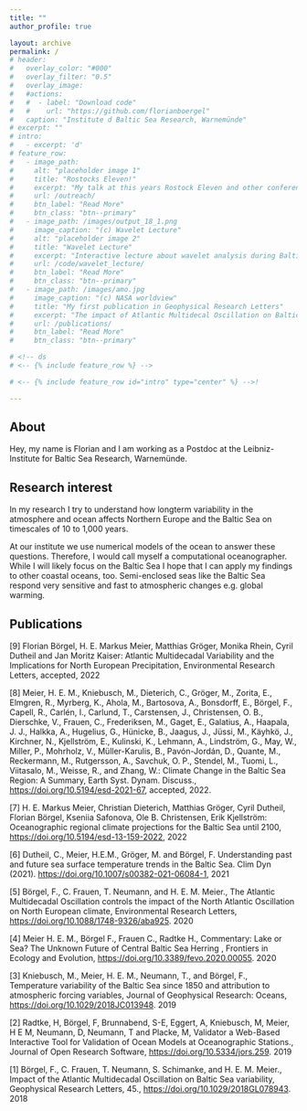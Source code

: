 ```yaml
---
title: ""
author_profile: true

layout: archive
permalink: /
# header:
#   overlay_color: "#000"
#   overlay_filter: "0.5"
#   overlay_image: 
#   #actions:
#   #  - label: "Download code"
#   #    url: "https://github.com/florianboergel"
#   caption: "Institute d Baltic Sea Research, Warnemünde"
# excerpt: ""
# intro: 
#   - excerpt: 'd'
# feature_row:
#   - image_path: 
#     alt: "placeholder image 1"
#     title: "Rostocks Eleven!"
#     excerpt: "My talk at this years Rostock Eleven and other conferences."
#     url: /outreach/
#     btn_label: "Read More"
#     btn_class: "btn--primary"
#   - image_path: /images/output_18_1.png
#     image_caption: "(c) Wavelet Lecture"
#     alt: "placeholder image 2"
#     title: "Wavelet Lecture"
#     excerpt: "Interactive lecture about wavelet analysis during Baltic Earth Winter School on “Analysis of Climate Variability”"
#     url: /code/wavelet_lecture/
#     btn_label: "Read More"
#     btn_class: "btn--primary"
#   - image_path: /images/amo.jpg
#     image_caption: "(c) NASA worldview"
#     title: "My first publication in Geophysical Research Letters"
#     excerpt: "The impact of Atlantic Multidecal Oscillation on Baltic Sea Variability"
#     url: /publications/
#     btn_label: "Read More"
#     btn_class: "btn--primary"

# <!-- ds
# <-- {% include feature_row %} -->

# <-- {% include feature_row id="intro" type="center" %} -->!

---
```

 
## About

Hey, my name is Florian and I am working as a Postdoc at the Leibniz-Institute for Baltic Sea Research, Warnemünde.

## Research interest

 In my research I try to understand how longterm variability in the atmosphere and ocean affects Northern Europe and the Baltic Sea on timescales of 10 to 1,000 years.

At our institute we use numerical models of the ocean to answer these questions. Therefore, I would call myself a computational oceanographer. While I will likely focus on the Baltic Sea I hope that I can apply my findings to other coastal oceans, too. Semi-enclosed seas like the Baltic Sea respond very sensitive and fast to atmospheric changes e.g. global warming.

## Publications 

[9] Florian Börgel, H. E. Markus Meier, Matthias Gröger, Monika Rhein, Cyril Dutheil and Jan
Moritz Kaiser: Atlantic Multidecadal Variability and the Implications for North European Precipitation, Environmental Research Letters, accepted, 2022

[8] Meier, H. E. M., Kniebusch, M., Dieterich, C., Gröger, M., Zorita, E., Elmgren, R., Myrberg, K., Ahola, M., Bartosova, A., Bonsdorff, E., Börgel, F., Capell, R., Carlén, I., Carlund, T., Carstensen, J., Christensen, O. B., Dierschke, V., Frauen, C., Frederiksen, M., Gaget, E., Galatius, A., Haapala, J. J., Halkka, A., Hugelius, G., Hünicke, B., Jaagus, J., Jüssi, M., Käyhkö, J., Kirchner, N., Kjellström, E., Kulinski, K., Lehmann, A., Lindström, G., May, W., Miller, P., Mohrholz, V., Müller-Karulis, B., Pavón-Jordán, D., Quante, M., Reckermann, M., Rutgersson, A., Savchuk, O. P., Stendel, M., Tuomi, L., Viitasalo, M., Weisse, R., and Zhang, W.: Climate Change in the Baltic Sea Region: A Summary, Earth Syst. Dynam. Discuss., https://doi.org/10.5194/esd-2021-67, accepted, 2022.

[7] H. E. Markus Meier, Christian Dieterich, Matthias Gröger, Cyril Dutheil, Florian Börgel, Kseniia Safonova, Ole B. Christensen, Erik Kjellström: Oceanographic regional climate projections for the Baltic Sea until 2100, https://doi.org/10.5194/esd-13-159-2022, 2022

[6] Dutheil, C., Meier, H.E.M., Gröger, M. and Börgel, F. Understanding past and future sea surface temperature trends in the Baltic Sea. Clim Dyn (2021). https://doi.org/10.1007/s00382-021-06084-1, 2021

[5] Börgel, F., C. Frauen, T. Neumann, and H. E. M. Meier., The Atlantic Multidecadal Oscillation controls the impact of the North Atlantic Oscillation on North European climate, Environmental Research Letters, https://doi.org/10.1088/1748-9326/aba925. 2020

[4] Meier H. E. M., Börgel F., Frauen C., Radtke H., Commentary: Lake or Sea? The Unknown Future of Central Baltic Sea Herring , Frontiers in Ecology and Evolution, https://doi.org/10.3389/fevo.2020.00055. 2020

[3] Kniebusch, M., Meier, H. E. M., Neumann, T., and Börgel, F., Temperature variability of the Baltic Sea since 1850 and attribution to atmospheric forcing variables, Journal of Geophysical Research: Oceans, https://doi.org/10.1029/2018JC013948. 2019


[2] Radtke, H, Börgel, F, Brunnabend, S-E, Eggert, A, Kniebusch, M, Meier, H E M, Neumann, D, Neumann, T and Placke, M, Validator a Web-Based Interactive Tool for Validation of Ocean Models at Oceanographic Stations., Journal of Open Research Software, https://doi.org/10.5334/jors.259. 2019


[1] Börgel, F., C. Frauen, T. Neumann, S. Schimanke, and H. E. M. Meier., Impact of the Atlantic Multidecadal Oscillation on Baltic Sea variability, Geophysical Research Letters, 45., https://doi.org/10.1029/2018GL078943. 2018


